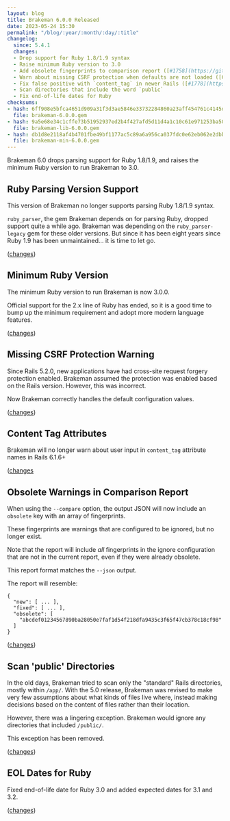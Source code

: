 ```yaml
---
layout: blog
title: Brakeman 6.0.0 Released
date: 2023-05-24 15:30
permalink: "/blog/:year/:month/:day/:title"
changelog:
  since: 5.4.1
  changes:
  - Drop support for Ruby 1.8/1.9 syntax
  - Raise minimum Ruby version to 3.0
  - Add obsolete fingerprints to comparison report ([#1758](https://github.com/presidentbeef/brakeman/issues/1758))
  - Warn about missing CSRF protection when defaults are not loaded ([Chris Kruger](https://github.com/montdidier))
  - Fix false positive with `content_tag` in newer Rails ([#1778](https://github.com/presidentbeef/brakeman/issues/1778))
  - Scan directories that include the word `public`
  - Fix end-of-life dates for Ruby
checksums:
- hash: 6ff908e5bfca4651d909a31f3d3ae5846e33732284860a23aff454761c4145d0
  file: brakeman-6.0.0.gem
- hash: 9a5e68e34c1cffe73b51952937ed2b4f427afd5d11d4a1c10c61e971253ba505
  file: brakeman-lib-6.0.0.gem
- hash: db1d8e2118af4b4701fbe49bf1177ac5c89a6a956ca037fdc0e62eb062e2dbb9
  file: brakeman-min-6.0.0.gem
---
```



Brakeman 6.0 drops parsing support for Ruby 1.8/1.9, and raises the minimum Ruby version to run Brakeman to 3.0.



## Ruby Parsing Version Support 

This version of Brakeman no longer supports parsing Ruby 1.8/1.9 syntax.

`ruby_parser`, the gem Brakeman depends on for parsing Ruby, dropped support quite a while ago. Brakeman was depending on the `ruby_parser-legacy` gem for these older versions. But since it has been eight years since Ruby 1.9 has been unmaintained... it is time to let go.

([changes](https://github.com/presidentbeef/brakeman/pull/1771))

## Minimum Ruby Version

The minimum Ruby version to run Brakeman is now 3.0.0.

Official support for the 2.x line of Ruby has ended, so it is a good time to bump up the minimum requirement and adopt more modern language features.

([changes](https://github.com/presidentbeef/brakeman/pull/1771))

## Missing CSRF Protection Warning

Since Rails 5.2.0, new applications have had cross-site request forgery protection enabled. Brakeman assumed the protection was enabled based on the Rails version. However, this was incorrect.

Now Brakeman correctly handles the default configuration values.

([changes](https://github.com/presidentbeef/brakeman/pull/1776))

## Content Tag Attributes

Brakeman will no longer warn about user input in `content_tag` attribute names in Rails 6.1.6+

([changes](https://github.com/presidentbeef/brakeman/pull/1779)

## Obsolete Warnings in Comparison Report

When using the `--compare` option, the output JSON will now include an `obsolete` key with an array of fingerprints.

These fingerprints are warnings that are configured to be ignored, but no longer exist.

Note that the report will include _all_ fingerprints in the ignore configuration that are not in the current report, even if they were already obsolete.

This report format matches the `--json` output.

The report will resemble:

```
{
  "new": [ ... ],
  "fixed": [ ... ],
  "obsolete": [
    "abcdef01234567890ba28050e7faf1d54f218dfa9435c3f65f47cb378c18cf98"
  ]
}
```

([changes](https://github.com/presidentbeef/brakeman/pull/1777))

## Scan 'public' Directories

In the old days, Brakeman tried to scan only the "standard" Rails directories, mostly within `/app/`. With the 5.0 release, Brakeman was revised to make very few assumptions about what kinds of files live where, instead making decisions based on the content of files rather than their location.

However, there was a lingering exception. Brakeman would ignore any directories that included `/public/`. 

This exception has been removed.

([changes](https://github.com/presidentbeef/brakeman/pull/1774))

## EOL Dates for Ruby

Fixed end-of-life date for Ruby 3.0 and added expected dates for 3.1 and 3.2.

([changes](https://github.com/presidentbeef/brakeman/pull/1770))

